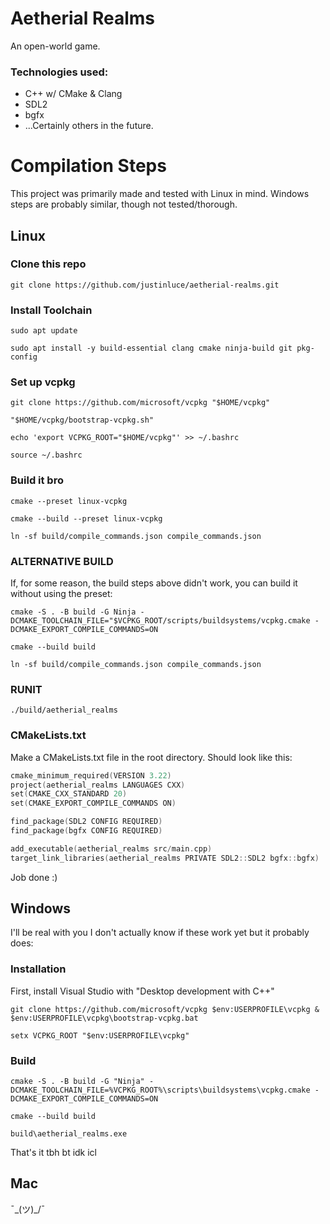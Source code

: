 # Aetherial Realms

An open-world game.

### Technologies used:

- C++ w/ CMake & Clang
- SDL2
- bgfx
- ...Certainly others in the future.

# Compilation Steps

This project was primarily made and tested with Linux in mind. Windows steps are probably similar, though not tested/thorough.

## Linux

### Clone this repo
`git clone https://github.com/justinluce/aetherial-realms.git`

### Install Toolchain
`sudo apt update`

`sudo apt install -y build-essential clang cmake ninja-build git pkg-config`

### Set up vcpkg
`git clone https://github.com/microsoft/vcpkg "$HOME/vcpkg"`

`"$HOME/vcpkg/bootstrap-vcpkg.sh"`

`echo 'export VCPKG_ROOT="$HOME/vcpkg"' >> ~/.bashrc`

`source ~/.bashrc`

### Build it bro
`cmake --preset linux-vcpkg`

`cmake --build --preset linux-vcpkg`

<!-- Optional: symlink these compile_commands files -->
`ln -sf build/compile_commands.json compile_commands.json`

### ALTERNATIVE BUILD
If, for some reason, the build steps above didn't work, you can build it without using the preset:

`cmake -S . -B build -G Ninja -DCMAKE_TOOLCHAIN_FILE="$VCPKG_ROOT/scripts/buildsystems/vcpkg.cmake -DCMAKE_EXPORT_COMPILE_COMMANDS=ON`

`cmake --build build`

<!-- Optional: symlink these compile_commands files -->
`ln -sf build/compile_commands.json compile_commands.json`

### RUNIT
`./build/aetherial_realms`

### CMakeLists.txt
Make a CMakeLists.txt file in the root directory. Should look like this:

```c
cmake_minimum_required(VERSION 3.22)
project(aetherial_realms LANGUAGES CXX)
set(CMAKE_CXX_STANDARD 20)
set(CMAKE_EXPORT_COMPILE_COMMANDS ON)

find_package(SDL2 CONFIG REQUIRED)
find_package(bgfx CONFIG REQUIRED)

add_executable(aetherial_realms src/main.cpp)
target_link_libraries(aetherial_realms PRIVATE SDL2::SDL2 bgfx::bgfx)
```

Job done :)

## Windows
I'll be real with you I don't actually know if these work yet but it probably does:

### Installation

First, install Visual Studio with "Desktop development with C++"

`git clone https://github.com/microsoft/vcpkg $env:USERPROFILE\vcpkg & $env:USERPROFILE\vcpkg\bootstrap-vcpkg.bat`

`setx VCPKG_ROOT "$env:USERPROFILE\vcpkg"`

### Build

`cmake -S . -B build -G "Ninja" -DCMAKE_TOOLCHAIN_FILE=%VCPKG_ROOT%\scripts\buildsystems\vcpkg.cmake -DCMAKE_EXPORT_COMPILE_COMMANDS=ON`

`cmake --build build`

`build\aetherial_realms.exe`

That's it tbh bt idk icl

## Mac

¯\_(ツ)_/¯